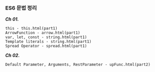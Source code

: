 ### ES6 문법 정리
***Ch 01.***
```
this - this.html(part1)
ArrowFunction - arrow.html(part1)
var, let, const - string.html(part1)
Template literals - string.html(part1)
Spread Operator - spread.html(part1)
```
***Ch 02.***
```
Default Parameter, Arguments, RestParameter - upFunc.html(part2)
```